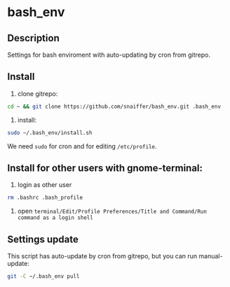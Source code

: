 # bash_env

## Description
Settings for bash enviroment with auto-updating by cron from gitrepo.

## Install
1. clone gitrepo:

  ```sh
  cd ~ && git clone https://github.com/snaiffer/bash_env.git .bash_env
  ```
1. install:

  ```sh
  sudo ~/.bash_env/install.sh
  ```
  We need `sudo` for cron and for editing `/etc/profile`.

## Install for other users with gnome-terminal:
1. login as other user

  ```sh
  rm .bashrc .bash_profile
  ```
1.  open `terminal/Edit/Profile Preferences/Title and Command/Run command as a login shell`

## Settings update
This script has auto-update by cron from gitrepo, but you can run manual-update:

```sh
git -C ~/.bash_env pull
```
